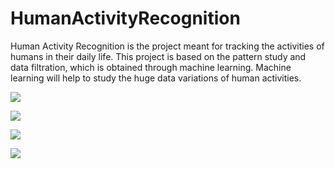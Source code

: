 # HumanActivityRecognition
Human Activity Recognition is the project meant for tracking the activities of humans in their daily life. This project is based on the pattern study and data filtration, which is obtained through machine learning. Machine learning will help to study the huge data variations of human activities.



![](https://github.com/DataScientist-shrashetty/HumanActivityRecognition/blob/main/download%20(8).png)


![](https://github.com/DataScientist-shrashetty/HumanActivityRecognition/blob/main/download%20(10).png)


![](https://github.com/DataScientist-shrashetty/HumanActivityRecognition/blob/main/download%20(9).png)


![](https://github.com/DataScientist-shrashetty/HumanActivityRecognition/blob/main/download%20(11).png)
